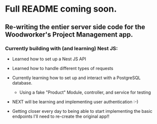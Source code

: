 # Full README coming soon.

## Re-writing the entier server side code for the Woodworker's Project Management app.

### Currently building with (and learning) Nest JS:
  * Learned how to set up a Nest JS API
  * Learned how to handle different types of requests
  * Currently learning how to set up and interact with a PostgreSQL database.
    * Using a fake "Product" Module, controller, and service for testing
  
  * NEXT will be learning and implementing user authentication :-)
  * Getting closer every day to being able to start implementing the basic endpoints I'll need to re-create the original app!!

